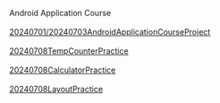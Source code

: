 Android Application Course
<br>
<br>
<a href="https://github.com/alfo0924/AndroidApplicationCourseProject"> 20240701/20240703AndroidApplicationCourseProject </a> 
<br>
<br>
<a href="https://github.com/alfo0924/20240708TempCounterPractice">20240708TempCounterPractice</a>
<br>
<br>
<a href="https://github.com/alfo0924/20240708CalculatorPractice">20240708CalculatorPractice</a>
<br>
<br>
<a href="https://github.com/alfo0924/20240708LayoutPractice-">20240708LayoutPractice</a>
<br>
<br>
<a href=""> </a>
<br>
<br>
<a href=""> </a>
<br>
<br>
<a href=""> </a>
<br>
<br>
<a href=""> </a>
<br>
<br>
<a href=""> </a>
<br>
<br>
<a href=""> </a>
<br>
<br>
<a href=""> </a>
<br>
<br>
<a href=""> </a>
<br>
<br>
<a href=""> </a>
<br>
<br>
<a href=""> </a>
<br>
<br>
<a href=""> </a>
<br>
<br>
<a href=""> </a>
<br>
<br>
<a href=""> </a>
<br>
<br>
<a href=""> </a>
<br>
<br>
<a href=""> </a>
<br>
<br>
<a href=""> </a>
<br>
<br>
